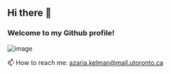 ## Hi there 👋
### Welcome to my Github profile!

![image](https://github.com/azariak/azariak/assets/20154709/c27ef4b8-8ad6-453f-98ee-36477f7b4baa)


📫 How to reach me: azaria.kelman@mail.utoronto.ca


<!--
**azariak/azariak** is a ✨ _special_ ✨ repository because its `README.md` (this file) appears on your GitHub profile.
[![Top Langs](https://github-readme-stats.vercel.app/api/top-langs/?username=azariak)](https://github.com/azariak/github-readme-stats)

Here are some ideas to get you started:

- 🔭 I’m currently working on ...
- 🌱 I’m currently learning ...
- 👯 I’m looking to collaborate on ...
- 🤔 I’m looking for help with ...
- 💬 Ask me about ...
- 📫 How to reach me: ...
- 😄 Pronouns: ...
- ⚡ Fun fact: ...
-->
